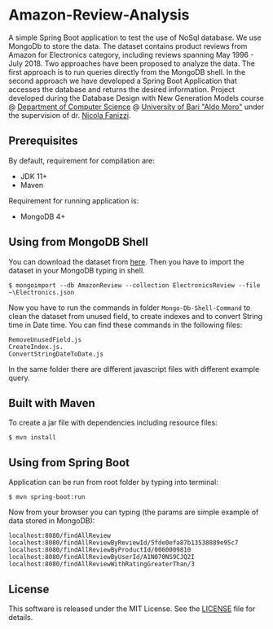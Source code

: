 # Amazon-Review-Analysis
A simple Spring Boot application to test the use of NoSql database. We use MongoDb to store the data.
The dataset contains product reviews from Amazon for Electronics category, including reviews spanning May 1996 - July 2018. 
Two approaches have been proposed to analyze the data. The first approach is to run queries directly from the MongoDB shell. In the second approach we have developed a Spring Boot Application that accesses the database and returns the desired information.
Project developed during the Database Design with New Generation Models course @ [Department of Computer Science](https://www.uniba.it/ricerca/dipartimenti/informatica) @ [University of Bari "Aldo Moro"](http://www.uniba.it/)
under the supervision of dr. [Nicola Fanizzi](http://lacam.di.uniba.it:8000/people/nicola.html).

## Prerequisites

By default, requirement for compilation are:
* JDK 11+
* Maven

Requirement for running application is:
* MongoDB 4+

## Using from MongoDB Shell
You can download the dataset from [here](https://docs.google.com/forms/d/e/1FAIpQLSeniNBetoz83H0QXxrfxPNoq7g6pkbAEcqrlrYiNJXZD5YT6g/viewform). Then you have to import
the dataset in your MongoDB typing in shell.
````
$ mongoimport --db AmazonReview --collection ElectronicsReview --file ~\Electronics.json
````
Now you have to run the commands in folder ```Mongo-Db-Shell-Command``` to clean the dataset from unused field, to create indexes and to convert String time in Date time.
You can find these commands in the following files:
````
RemoveUnusedField.js
CreateIndex.js.
ConvertStringDateToDate.js
````
In the same folder there are different javascript files with different example query.

## Built with Maven
To create a jar file with dependencies including resource files:
````
$ mvn install
````

## Using from Spring Boot
Application can be run from root folder by typing into terminal:
````
$ mvn spring-boot:run
````
Now from your browser you can typing (the params are simple example of data stored in MongoDB):
````
localhost:8080/findAllReview
localhost:8080/findAllReviewByReviewId/5fde0efa87b13538889e95c7
localhost:8080/findAllReviewByProductId/0060009810
localhost:8080/findAllReviewByUserId/A1N070NS9CJQ2I
localhost:8080/findAllReviewWithRatingGreaterThan/3
````

## License
This software is released under the MIT License. See the [LICENSE](LICENSE) file for details.
